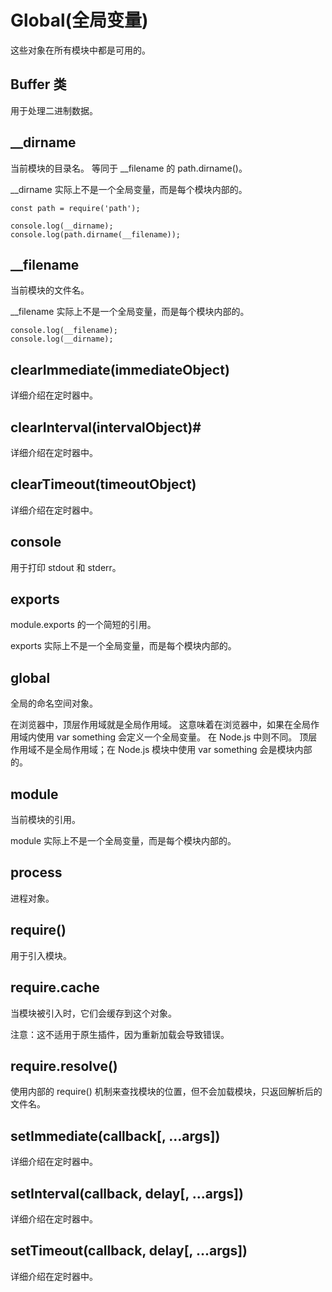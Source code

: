 # Global(全局变量)
这些对象在所有模块中都是可用的。

## Buffer 类
用于处理二进制数据。

## __dirname
当前模块的目录名。 等同于 __filename 的 path.dirname()。

__dirname 实际上不是一个全局变量，而是每个模块内部的。

```
const path = require('path');

console.log(__dirname);
console.log(path.dirname(__filename));
```

## __filename
当前模块的文件名。

__filename 实际上不是一个全局变量，而是每个模块内部的。
```
console.log(__filename);
console.log(__dirname);
```

## clearImmediate(immediateObject)
详细介绍在定时器中。

## clearInterval(intervalObject)#
详细介绍在定时器中。

## clearTimeout(timeoutObject)
详细介绍在定时器中。

## console
用于打印 stdout 和 stderr。 

## exports
module.exports 的一个简短的引用。

exports 实际上不是一个全局变量，而是每个模块内部的。

## global
全局的命名空间对象。

在浏览器中，顶层作用域就是全局作用域。 这意味着在浏览器中，如果在全局作用域内使用 var something 会定义一个全局变量。 在 Node.js 中则不同。 顶层作用域不是全局作用域；在 Node.js 模块中使用 var something 会是模块内部的。

## module
当前模块的引用。 

module 实际上不是一个全局变量，而是每个模块内部的。

## process
进程对象。

## require()
用于引入模块。

## require.cache
当模块被引入时，它们会缓存到这个对象。 

注意：这不适用于原生插件，因为重新加载会导致错误。

## require.resolve()
使用内部的 require() 机制来查找模块的位置，但不会加载模块，只返回解析后的文件名。

## setImmediate(callback[, ...args])
详细介绍在定时器中。

## setInterval(callback, delay[, ...args])
详细介绍在定时器中。

## setTimeout(callback, delay[, ...args])
详细介绍在定时器中。